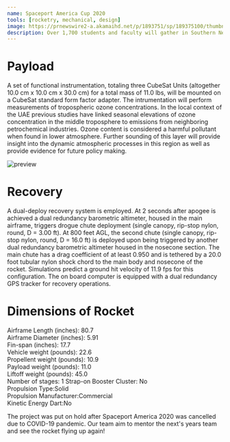 ```yaml
---
name: Spaceport America Cup 2020
tools: [rocketry, mechanical, design]
image: https://prnewswire2-a.akamaihd.net/p/1893751/sp/189375100/thumbnail/entry_id/0_a5fnn95f/def_height/2700/def_width/2700/version/100012/type/1
description: Over 1,700 students and faculty will gather in Southern New Mexico for the annual Spaceport America Cup. Drawn by the opportunity to collaborate and to realise our rocketry dream to come alive, we formed a team at NYU Abu Dhabi to participate in the competition. 
---
```


# Payload 
A set of functional instrumentation, totaling three CubeSat Units (altogether 10.0 cm x 10.0 cm x 30.0 cm) for a total mass of 11.0 lbs, will be mounted on a CubeSat standard form factor adapter. The intrumentation will perform measurements of tropospheric ozone concentrations. In the local context of the UAE previous studies have linked seasonal elevations of ozone concentration in the middle troposphere to emissions from neighboring petrochemical industries. Ozone content is considered a harmful pollutant when found in lower atmosphere. Further sounding of this layer will provide insight into the dynamic atmospheric processes in this region as well as provide evidence for future policy making.

![preview](https://i.imgur.com/H9Q5z7m.png)

# Recovery 

A dual-deploy recovery system is employed. At 2 seconds after apogee is achieved a dual redundancy barometric altimeter, housed in the main airframe, triggers drogue chute deployment (single canopy, rip-stop nylon, round, D = 3.00 ft). At 800 feet AGL, the second chute (single canopy, rip-stop nylon, round, D = 16.0 ft) is deployed upon being triggered by another dual redundancy barometric altimeter housed in the nosecone section. The main chute has a drag coefficient of at least 0.950 and is tethered by a 20.0 foot tubular nylon shock chord to the main body and nosecone of the rocket. Simulations predict a ground hit velocity of 11.9 fps for this configuration. The on board computer is equipped with a dual redundancy GPS tracker for recovery operations.

# Dimensions of Rocket
Airframe Length (inches): 80.7	
Airframe Diameter (inches):	5.91	
Fin-span (inches):	17.7	
Vehicle weight (pounds): 22.6	
Propellent weight (pounds):	10.9	
Payload weight (pounds): 11.0	
Liftoff weight (pounds): 45.0	
Number of stages: 1	
Strap-on Booster Cluster: No	
Propulsion Type:Solid	
Propulsion Manufacturer:Commercial	
Kinetic Energy Dart:No	


The project was put on hold after Spaceport America 2020 was cancelled due to COVID-19 pandemic. Our team aim to mentor the next's years team and see the rocket flying up again!


